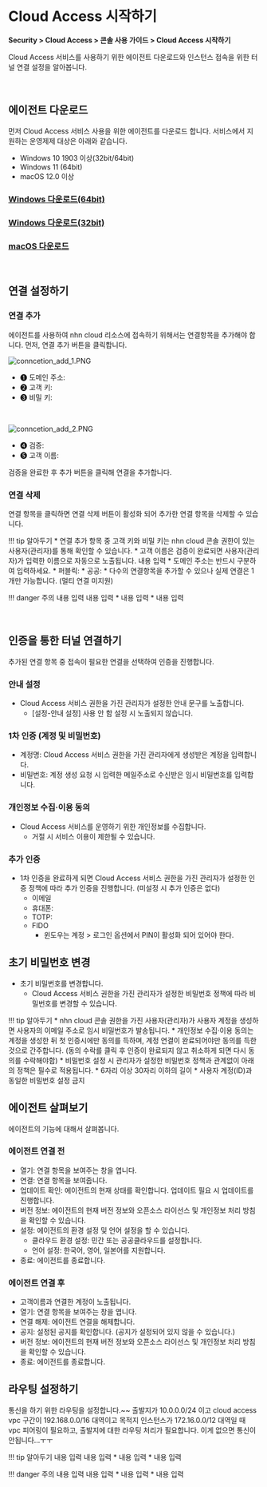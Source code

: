 # Cloud Access 시작하기

**Security > Cloud Access > 콘솔 사용 가이드 > Cloud Access 시작하기**

Cloud Access 서비스를 사용하기 위한 에이전트 다운로드와 인스턴스 접속을 위한 터널 연결 설정을 알아봅니다.

<br>

## 에이전트 다운로드

먼저 Cloud Access 서비스 사용을 위한 에이전트를 다운로드 합니다. 서비스에서 지원하는 운영제제 대상은 아래와 같습니다.

* Windows 10 1903 이상(32bit/64bit)
* Windows 11 (64bit)
* macOS 12.0 이상

### [Windows 다운로드(64bit)](https://kr1-api-object-storage.nhncloudservice.com/v1/AUTH_6b5ee6a5d2584600b5ffd3330de1846b/windows/installer/CloudAccess_Setup_x64.exe)

### [Windows 다운로드(32bit)](https://kr1-api-object-storage.nhncloudservice.com/v1/AUTH_6b5ee6a5d2584600b5ffd3330de1846b/windows/installer/CloudAccess_Setup_x86.exe)

### [macOS 다운로드](https://kr1-api-object-storage.nhncloudservice.com/v1/AUTH_6b5ee6a5d2584600b5ffd3330de1846b/macos/CloudAccess%20Installer%20v0.0.1-5309-DEV.dmg)

<br>

## 연결 설정하기

### 연결 추가

에이전트를 사용하여 nhn cloud 리소스에 접속하기 위해서는 연결항목을 추가해야 합니다.
먼저, 연결 추가 버튼을 클릭합니다.

![conncetion_add_1.PNG](https://kr1-api-object-storage.nhncloudservice.com/v1/AUTH_2acdfabf4efe4efc8a04c00b348110c9/cdn_origin/prod_cloud_access/2025.06.24/connection_add_1.png)

* ➊ 도메인 주소: 
* ➋ 고객 키: 
* ➌ 비밀 키: 

<br>

![conncetion_add_2.PNG](https://kr1-api-object-storage.nhncloudservice.com/v1/AUTH_2acdfabf4efe4efc8a04c00b348110c9/cdn_origin/prod_cloud_access/2025.06.24/connection_add_2.png)

* ➍ 검증: 
* ➎ 고객 이름: 

검증을 완료한 후 추가 버튼을 클릭해 연결을 추가합니다.

### 연결 삭제

연결 항목을 클릭하면 연결 삭제 버튼이 활성화 되어 추가한 연결 항목을 삭제할 수 있습니다.

!!! tip 알아두기
    * 연결 추가 항목 중 고객 키와 비밀 키는 nhn cloud 콘솔 권한이 있는 사용자(관리자)를 통해 확인할 수 있습니다.
    * 고객 이름은 검증이 완료되면 사용자(관리자)가 입력한 이름으로 자동으로 노출됩니다.
    내용 입력
    * 도메인 주소는 반드시 구분하여 입력하세요.
        * 퍼블릭:
        * 공공:
    * 다수의 연결항목을 추가할 수 있으나 실제 연결은 1개만 가능합니다. (멀티 연결 미지원)

!!! danger 주의
    내용 입력
    내용 입력
    * 내용 입력
    * 내용 입력

<br>

## 인증을 통한 터널 연결하기

추가된 연결 항목 중 접속이 필요한 연결을 선택하여 인증을 진행합니다.

### 안내 설정

* Cloud Access 서비스 권한을 가진 관리자가 설정한 안내 문구를 노출합니다.   
    * [설정-안내 설정] 사용 안 함 설정 시 노출되지 않습니다.

### 1차 인증 (계정 및 비밀번호)
* 계정명: Cloud Access 서비스 권한을 가진 관리자에게 생성받은 계정을 입력합니다.
* 비밀번호: 계정 생성 요청 시 입력한 메일주소로 수신받은 임시 비밀번호를 입력합니다.

### 개인정보 수집·이용 동의
* Cloud Access 서비스를 운영하기 위한 개인정보를 수집합니다.
    * 거절 시 서비스 이용이 제한될 수 있습니다.

### 추가 인증

* 1차 인증을 완료하게 되면 Cloud Access 서비스 권한을 가진 관리자가 설정한 인증 정책에 따라 추가 인증을 진행합니다. (미설정 시 추가 인증은 없다)
    * 이메일
    * 휴대폰: 
    * TOTP: 
    * FIDO
        * 윈도우는 계정 > 로그인 옵션에서 PIN이 활성화 되어 있어야 한다.

## 초기 비밀번호 변경

* 초기 비밀번호를 변경합니다.
    * Cloud Access 서비스 권한을 가진 관리자가 설정한 비밀번호 정책에 따라 비밀번호를 변경할 수 있습니다.

!!! tip 알아두기
    * nhn cloud 콘솔 권한을 가진 사용자(관리자)가 사용자 계정을 생성하면 사용자의 이메일 주소로 임시 비밀번호가 발송됩니다.
    * 개인정보 수집·이용 동의는 계정을 생성한 뒤 첫 인증시에만 동의를 득하며, 계정 연결이 완료되어야만 동의를 득한 것으로 간주합니다. (동의 수락를 클릭 후 인증이 완료되지 않고 취소하게 되면 다시 동의를 수락해야함)
    * 비밀번호 설정 시 관리자가 설정한 비밀번호 정책과 관계없이 아래의 정책은 필수로 적용됩니다.
        * 6자리 이상 30자리 이하의 길이
        * 사용자 계정(ID)과 동일한 비밀번호 설정 금지


## 에이전트 살펴보기
에이전트의 기능에 대해서 살펴봅니다.

### 에이전트 연결 전
 * 열기: 연결 항목을 보여주는 창을 엽니다.
 * 연결: 연결 항목을 보여줍니다.
 * 업데이트 확인: 에이전트의 현재 상태를 확인합니다. 업데이트 필요 시 업데이트를 진행합니다.
* 버전 정보: 에이전트의 현재 버전 정보와 오픈소스 라이선스 및 개인정보 처리 방침을 확인할 수 있습니다.
 * 설정: 에이전트의 환경 설정 및 언어 설정을 할 수 있습니다.
      * 클라우드 환경 설정: 민간 또는 공공클라우드를 설정합니다.
      * 언어 설정: 한국어, 영어, 일본어를 지원합니다.
 * 종료: 에이전트를 종료합니다.

### 에이전트 연결 후
* 고객이름과 연결한 계정이 노출됩니다.
* 열기: 연결 항목을 보여주는 창을 엽니다.
* 연결 해제: 에이전트 연결을 해제합니다.
* 공지: 설정된 공지를 확인합니다. (공지가 설정되어 있지 않을 수 있습니다.)
* 버전 정보: 에이전트의 현재 버전 정보와 오픈소스 라이선스 및 개인정보 처리 방침을 확인할 수 있습니다.
* 종료: 에이전트를 종료합니다.


## 라우팅 설정하기
통신을 하기 위한 라우팅을 설정합니다.~~
출발지가 10.0.0.0/24 이고 cloud access vpc 구간이 192.168.0.0/16 대역이고 목적지 인스턴스가 172.16.0.0/12 대역일 때 vpc 피어링이 필요하고, 출발지에 대한 라우팅 처리가 필요합니다. 이게 없으면 통신이 안됩니다...ㅜㅜ



!!! tip 알아두기
    내용 입력
    내용 입력
    * 내용 입력
    * 내용 입력


!!! danger 주의
    내용 입력
    내용 입력
    * 내용 입력
    * 내용 입력